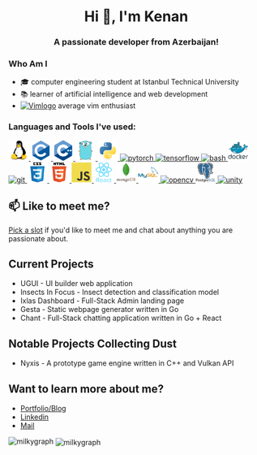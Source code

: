<h1 align="center">Hi 👋, I'm Kenan</h1>  
<h3 align="center">A passionate developer from Azerbaijan!</h3>  
<h3> Who Am I </h3>

- 🎓 computer engineering student at Istanbul Technical University
- 📚 learner of artificial intelligence and web development
- <a title="User:D0ktorz, GPL &lt;http://www.gnu.org/licenses/gpl.html&gt;, via Wikimedia Commons" href="https://www.vectorlogo.zone/logos/neovimio/neovimio-icon.svg"><img width="20" alt="Vimlogo" src="https://www.vectorlogo.zone/logos/neovimio/neovimio-icon.svg"></a> average vim enthusiast


<h3 align="left">Languages and Tools I've used:</h3>
<p align="left"> 
	<a href="https://www.linux.org/" target="_blank" rel="noreferrer"> <img src="https://raw.githubusercontent.com/devicons/devicon/master/icons/linux/linux-original.svg" alt="linux" width="40" height="40"/> </a> 
	<a href="https://www.cprogramming.com/" target="_blank" rel="noreferrer"> <img src="https://raw.githubusercontent.com/devicons/devicon/master/icons/c/c-original.svg" alt="c" width="40" height="40"/> </a> 
	<a href="https://www.w3schools.com/cpp/" target="_blank" rel="noreferrer"> <img src="https://raw.githubusercontent.com/devicons/devicon/master/icons/cplusplus/cplusplus-original.svg" alt="cplusplus" width="40" height="40"/> </a> 
	<a href="https://golang.org" target="_blank" rel="noreferrer"> <img src="https://raw.githubusercontent.com/devicons/devicon/master/icons/go/go-original.svg" alt="go" width="40" height="40"/> </a> 
	<a href="https://www.python.org" target="_blank" rel="noreferrer"> <img src="https://raw.githubusercontent.com/devicons/devicon/master/icons/python/python-original.svg" alt="python" width="40" height="40"/> </a> <a href="https://pytorch.org/" target="_blank" rel="noreferrer"> <img src="https://www.vectorlogo.zone/logos/pytorch/pytorch-icon.svg" alt="pytorch" width="40" height="40"/> </a> 
	<a href="https://www.tensorflow.org" target="_blank" rel="noreferrer"> <img src="https://www.vectorlogo.zone/logos/tensorflow/tensorflow-icon.svg" alt="tensorflow" width="40" height="40"/> </a> 
	<a href="https://www.gnu.org/software/bash/" target="_blank" rel="noreferrer"> <img src="https://www.vectorlogo.zone/logos/gnu_bash/gnu_bash-icon.svg" alt="bash" width="40" height="40"/> </a> 
	<a href="https://www.docker.com/" target="_blank" rel="noreferrer"> <img src="https://raw.githubusercontent.com/devicons/devicon/master/icons/docker/docker-original-wordmark.svg" alt="docker" width="40" height="40"/> </a> 
	<a href="https://git-scm.com/" target="_blank" rel="noreferrer"> <img src="https://www.vectorlogo.zone/logos/git-scm/git-scm-icon.svg" alt="git" width="40" height="40"/> </a> 
	<a href="https://www.w3schools.com/css/" target="_blank" rel="noreferrer"> <img src="https://raw.githubusercontent.com/devicons/devicon/master/icons/css3/css3-original-wordmark.svg" alt="css3" width="40" height="40"/> </a> 
	<a href="https://www.w3.org/html/" target="_blank" rel="noreferrer"> <img src="https://raw.githubusercontent.com/devicons/devicon/master/icons/html5/html5-original-wordmark.svg" alt="html5" width="40" height="40"/> </a> <a href="https://developer.mozilla.org/en-US/docs/Web/JavaScript" target="_blank" rel="noreferrer"> <img src="https://raw.githubusercontent.com/devicons/devicon/master/icons/javascript/javascript-original.svg" alt="javascript" width="40" height="40"/> </a> 
	<a href="https://reactjs.org/" target="_blank" rel="noreferrer"> <img src="https://raw.githubusercontent.com/devicons/devicon/master/icons/react/react-original-wordmark.svg" alt="react" width="40" height="40"/> </a> 
	<a href="https://www.mongodb.com/" target="_blank" rel="noreferrer"> <img src="https://raw.githubusercontent.com/devicons/devicon/master/icons/mongodb/mongodb-original-wordmark.svg" alt="mongodb" width="40" height="40"/> </a> 
	<a href="https://www.mysql.com/" target="_blank" rel="noreferrer"> <img src="https://raw.githubusercontent.com/devicons/devicon/master/icons/mysql/mysql-original-wordmark.svg" alt="mysql" width="40" height="40"/> </a> 
	<a href="https://opencv.org/" target="_blank" rel="noreferrer"> <img src="https://www.vectorlogo.zone/logos/opencv/opencv-icon.svg" alt="opencv" width="40" height="40"/> </a> 
	<a href="https://www.postgresql.org" target="_blank" rel="noreferrer"> <img src="https://raw.githubusercontent.com/devicons/devicon/master/icons/postgresql/postgresql-original-wordmark.svg" alt="postgresql" width="40" height="40"/> </a> 
	<a href="https://unity.com/" target="_blank" rel="noreferrer"> <img src="https://www.vectorlogo.zone/logos/unity3d/unity3d-icon.svg" alt="unity" width="40" height="40"/> </a> 
</p>

## 📫 Like to meet me?

<a href="https://calendly.com/kenanbanda/30min">Pick a slot</a> if you'd like to meet me and chat about anything you are passionate about.

## Current Projects
- UGUI - UI builder web application
- Insects In Focus - Insect detection and classification model
- Ixlas Dashboard - Full-Stack Admin landing page
- Gesta - Static webpage generator written in Go
- Chant - Full-Stack chatting application written in Go + React

## Notable Projects Collecting Dust
- Nyxis - A prototype game engine written in C++ and Vulkan API


## Want to learn more about me?
- <a href="https://milkygraph.github.io">Portfolio/Blog</a>
- <a href="https://www.linkedin.com/in/kenan-bandaliyev-334b93200/">Linkedin</a>
- <a href="mailto:kenan.bandaliyev@gmail.com">Mail</a>

<p><img align="left" src="https://github-readme-stats.vercel.app/api/top-langs?username=milkygraph&show_icons=true&theme=tokyonight&locale=en&layout=compact" alt="milkygraph" /></p>

<p>&nbsp;<img align="center" src="https://github-readme-stats.vercel.app/api?username=milkygraph&show_icons=true&theme=tokyonight&locale=en" alt="milkygraph" /></p>
